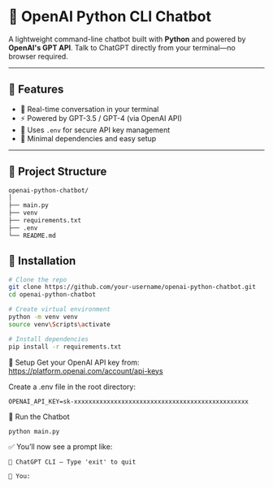 # 🤖 OpenAI Python CLI Chatbot

A lightweight command-line chatbot built with **Python** and powered by **OpenAI's GPT API**. Talk to ChatGPT directly from your terminal—no browser required.

---

## 🧠 Features

- 💬 Real-time conversation in your terminal
- ⚡ Powered by GPT-3.5 / GPT-4 (via OpenAI API)
- 🔐 Uses `.env` for secure API key management
- 🧪 Minimal dependencies and easy setup

---

## 📁 Project Structure

```bash
openai-python-chatbot/
│
├── main.py
├── venv                        
├── requirements.txt     
├── .env                 
└── README.md
```

## 🧰 Installation

```bash
# Clone the repo
git clone https://github.com/your-username/openai-python-chatbot.git
cd openai-python-chatbot

# Create virtual environment
python -m venv venv
source venv\Scripts\activate 

# Install dependencies
pip install -r requirements.txt

```

🔑 Setup
Get your OpenAI API key from: https://platform.openai.com/account/api-keys

Create a .env file in the root directory:
```
OPENAI_API_KEY=sk-xxxxxxxxxxxxxxxxxxxxxxxxxxxxxxxxxxxxxxxxxxxxxxxx
```

🚀 Run the Chatbot
```bash
python main.py
```

✅ You’ll now see a prompt like:

```
🤖 ChatGPT CLI — Type 'exit' to quit

🧑 You:
```





